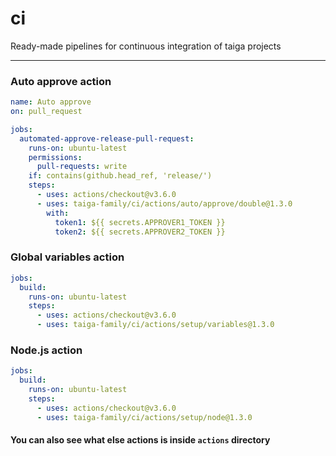 # ci

Ready-made pipelines for continuous integration of taiga projects

---

### Auto approve action

```yml
name: Auto approve
on: pull_request

jobs:
  automated-approve-release-pull-request:
    runs-on: ubuntu-latest
    permissions:
      pull-requests: write
    if: contains(github.head_ref, 'release/')
    steps:
      - uses: actions/checkout@v3.6.0
      - uses: taiga-family/ci/actions/auto/approve/double@1.3.0
        with:
          token1: ${{ secrets.APPROVER1_TOKEN }}
          token2: ${{ secrets.APPROVER2_TOKEN }}
```

### Global variables action

```yml
jobs:
  build:
    runs-on: ubuntu-latest
    steps:
      - uses: actions/checkout@v3.6.0
      - uses: taiga-family/ci/actions/setup/variables@1.3.0
```

### Node.js action

```yml
jobs:
  build:
    runs-on: ubuntu-latest
    steps:
      - uses: actions/checkout@v3.6.0
      - uses: taiga-family/ci/actions/setup/node@1.3.0
```

#### You can also see what else actions is inside `actions` directory

